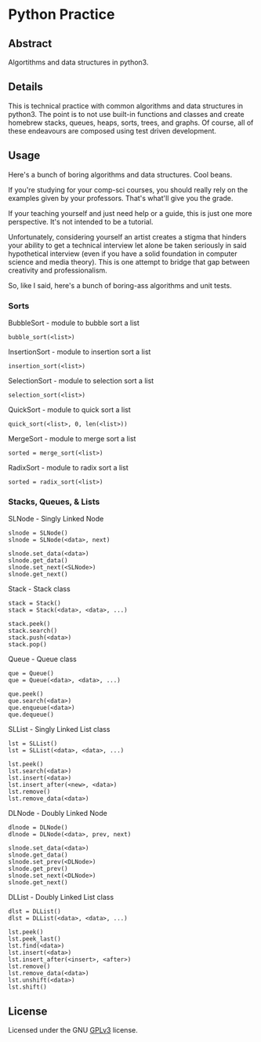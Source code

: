 # Python Practice #

## Abstract ##

Algortithms and data structures in python3.

## Details ##

This is technical practice with common algorithms and data structures in python3. The point is to not use built-in functions and classes and create homebrew stacks, queues, heaps, sorts, trees, and graphs. Of course, all of these endeavours are composed using test driven development.

## Usage ##

Here's a bunch of boring algorithms and data structures. Cool beans.

If you're studying for your comp-sci courses, you should really rely on the examples given by your professors. That's what'll give you the grade.

If your teaching yourself and just need help or a guide, this is just one more perspective. It's not intended to be a tutorial.

Unfortunately, considering yourself an artist creates a stigma that hinders your ability to get a technical interview let alone be taken seriously in said hypothetical interview (even if you have a solid foundation in computer science and media theory). This is one attempt to bridge that gap between creativity and professionalism. 

So, like I said, here's a bunch of boring-ass algorithms and unit tests.

### Sorts ###

BubbleSort - module to bubble sort a list

```
bubble_sort(<list>)
```

InsertionSort - module to insertion sort a list

```
insertion_sort(<list>)
```

SelectionSort - module to selection sort a list

```
selection_sort(<list>)
```

QuickSort - module to quick sort a list

```
quick_sort(<list>, 0, len(<list>))
```

MergeSort - module to merge sort a list

```
sorted = merge_sort(<list>)
```

RadixSort - module to radix sort a list

```
sorted = radix_sort(<list>)
```


### Stacks, Queues, & Lists ###

SLNode - Singly Linked Node

```
slnode = SLNode()
slnode = SLNode(<data>, next)

slnode.set_data(<data>)
slnode.get_data()
slnode.set_next(<SLNode>)
slnode.get_next()
```

Stack - Stack class

```
stack = Stack()
stack = Stack(<data>, <data>, ...)

stack.peek()
stack.search()
stack.push(<data>)
stack.pop()
```

Queue - Queue class

```
que = Queue()
que = Queue(<data>, <data>, ...)

que.peek()
que.search(<data>)
que.enqueue(<data>)
que.dequeue()
```

SLList - Singly Linked List class

```
lst = SLList()
lst = SLList(<data>, <data>, ...)

lst.peek()
lst.search(<data>)
lst.insert(<data>)
lst.insert_after(<new>, <data>)
lst.remove()
lst.remove_data(<data>)
```

DLNode - Doubly Linked Node

```
dlnode = DLNode()
dlnode = DLNode(<data>, prev, next)

slnode.set_data(<data>)
slnode.get_data()
slnode.set_prev(<DLNode>)
slnode.get_prev()
slnode.set_next(<DLNode>)
slnode.get_next()
```

DLList - Doubly Linked List class

```
dlst = DLList()
dlst = DLList(<data>, <data>, ...)

lst.peek()
lst.peek_last()
lst.find(<data>)
lst.insert(<data>)
lst.insert_after(<insert>, <after>)
lst.remove()
lst.remove_data(<data>)
lst.unshift(<data>)
lst.shift()
```

## License ##

Licensed under the GNU [GPLv3](https://www.gnu.org/licenses/gpl-3.0.en.html) license.
